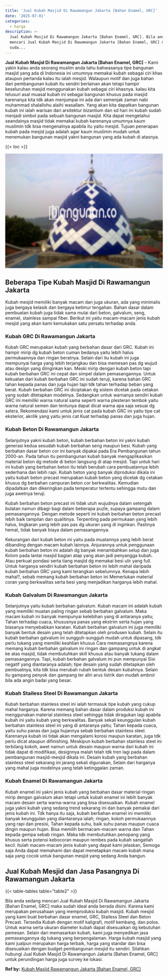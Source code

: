 ```yaml
---
title: 'Jual Kubah Masjid Di Rawamangun Jakarta [Bahan Enamel, GRC]'
date: '2025-07-01'
categories:
  - harga
description: >-
  Jual Kubah Masjid Di Rawamangun Jakarta [Bahan Enamel, GRC]. Bila anda sedang
  mencari Jual Kubah Masjid Di Rawamangun Jakarta [Bahan Enamel, GRC] maka
  suda...
---
```


**Jual Kubah Masjid Di Rawamangun Jakarta \[Bahan Enamel, GRC\]** – Kami yakin kalau anda seorang muslim anda tahu bahwasanya tipe bangunan masjid yang ada di Indonesia ini umumnya memakai kubah sebagai ciri khas ataupun pertanda kalau itu ialah mesjid. Walaupun motif dan juga bahan dari pembangunan kubah itu sendiri berlainan akan tetapi hampir keseluruhan masjid menggunakan kubah sebagai ciri khasnya. kalau kita telusuri asal muasal kubah ini sebagai bangunan khusus pada masjid karenanya kita tdk akan menjumpai ini ada dari semenjak zaman nabi muhammad shalallohu alaihi wasallam. Yang akan kita dapatkan bangunan kubah ini ialah warisan dari arsitektur bizantium dan sd hari ini kubah sudah menjadi simbol pada sebuah bangunan masjid. Kita dapat mengetahui seandainya masjid tidak memakai kubah karenanya umumnya kaum muslimin tdk bisa mengenalnya apabila itu yaitu mesjid. Tujuan penerapan kubah pada mesjid juga adalah agar kaum muslimin mudah untuk menemukan bangunan masjid yakni bangunan yang ada kubah di atasnya.

{{< toc >}}

![Jual Kubah Masjid Di Rawamangun Jakarta [Bahan Enamel, GRC]](/images/jual-kubah-masjid-31.png)

## Beberapa Tipe Kubah Masjid Di Rawamangun Jakarta

Kubah mesjid memiliki banyak macam dan juga ukuran, ada yang minimalis juga bergaya kelasik dan bergaya ketimur tengahan. Bahan dasar dalam pembuatan kubah juga tidak sama mulai dari beton, galvalum, seng, enamel, stainless sampai fiber. Berikut ini yaitu macam-macam jenis kubah mesjid yang akan kami kemukakan satu persatu terhadap anda.

### Kubah GRC Di Rawamangun Jakarta

Kubah GRC merupakan kubah yang berbahan dasar dari GRC. Kubah ini hampir mirip dg kubah beton cuman bedanya yaitu lebih halus permukaannya dan ringan beratnya. Selain dari itu kubah ini juga mempunyai harga yang lebih terjangkau dan bisa memesan pas dg wujud atau design yang diinginkan kan. Meski mirip dengan kubah beton tapi kubah berbahan GRC ini cepat dan simpel dalam pemasangannya. Untuk kekuatan dari kubah berbahan GRC ini sudah teruji, karena bahan GRC tahan kepada panas dan juga hujan tapi tdk tahan terhadap beban yang berat. Kubah berbahan GRC ini diciptakan dg sistem dicetak pada cetakan yang sudah ditetapkan modelnya. Sedangkan untuk warnanya sendiri kubah GRC ini memiliki warna natural sama seperti warna plesteran tembok yaitu warna natural semen dan tentunya dapat dicat warna apa saja sesuai dg selera. Rekomendasi kami untuk jenis cat pada kubah GRC ini yaitu tipe cat eksterior, akrilik yang yaitu jenis cat Kuat terhadap panas dan juga hujan.

### Kubah Beton Di Rawamangun Jakarta

Selanjutnya yakni kubah beton, kubah berbahan beton ini yakni kubah generasi kedua sesudah kubah berbahan seng maupun besi. Kubah yang berbahan dasar beton cor ini banyak dipakai pada Era Pembangunan tahun 2000-an. Pada tahun itu pembangunan kubah banyak mengaplikasikan material beton dg metode di beton langsung di atap mesjid. Tapi untuk hari ini kubah yang berbahan beton itu telah berubah cara pembuatannya lebih sederhana dan lebih rapi. Kubah beton yang banyak diproduksi dikala ini yaitu kubah beton precast merupakan kubah beton yang dicetak dg cetakan khusus dg berbahan campuran beton cor berkwalitas. Kemudian dipadatkan dan dikeringkan pada temperatur tertentu sehingga mutu dan juga awetnya teruji.

Kubah berbahan beton precast ini tidak utuh wujudnya dalam setengah bulatan namun dibagi-bagi dalam beberapa puzle, supaya gampang dalam pemasangannya. Dengan metode seperti ini kubah berbahan beton precast lebih baik tampilan dan qualitinya. Terpenting pada permukaan yang lebih halus, lingkaran yang lebih pas pas dg ukuran yang di inginkan. Pastinya hemat, tidak banyak biaya dalam pemasangannya.

Kekurangan dari kubah beton ini yaitu pada muatannya yang lebih berat dibanding dengan macam kubah lainnya. Anjurannya untuk penggunaan kubah berbahan beton ini adalah dg banyak menambahkan selup dan juga Kolom pada lantai masjid bagian atap yang akan jadi penyangga kubah. Atau perkuat pondasi serta tiang masjid dg memakai besi ulir yang full. Untuk harganya sendiri kubah berbahan beton ini lebih mahal daripada kubah berbahan GRC yang kami terangkan sebelumnya. Kenapa lebih mahal?, sebab memang kubah berbahan beton ini Memerlukan material coran yang berkwalitas serta besi yang menjadikan harganya lebih mahal.

### Kubah Galvalum Di Rawamangun Jakarta

Selanjutnya yaitu kubah berbahan galvalum. Kubah macam ini adalah kubah yang memiliki muatan paling ringan sebab berbahan galvalum. Maka macam kubah ini banyak mempunyai kelebihan yang di antaranya yaitu; Tahan terhadap cuaca, khususnya panas yang ekstrim serta hujan yang biasanya menyebabkan karatan. Kubah berbahan galvalum ini juga memiliki banyak bentuk desain yang telah ditetapkan oleh produsen kubah. Selain itu kubah berbahan galvalum ini sungguh-sungguh mudah untuk dipasang, tdk perlu tukang yang memiliki keahlian khusus Cara memasangnya karena memang kubah berbahan galvalum ini ringan dan gampang untuk di angkat ke atas masjid, tidak membutuhkan skill khusus atau banyak tukang dalam pemasangannya. Tapi, kubah berbahan galvalum ini pun mempunyai Sisi negatif yang diantaranya adalah; tipe desain yang sudah ditetapkan oleh pembuatnya, kita tdk bisa merubah rubah bentuk desain kubahnya. Selain itu gampang penyok dan gampang ter aliri arus listrik dan mudah ambrol bila ada angin badai yang besar.

### Kubah Stailess Steel Di Rawamangun Jakarta

Kubah berbahan stainless steel ini ialah termasuk tipe kubah yang cukup mahal harganya. Karena memang bahan dasar dalam produksi kubah ini menggunakan material stainless steel sehingga tidak diragukan lagi apabila kubah ini yaitu kubah yang berkwalitas. Banyak sekali keunggulan kubah berbahan stainless steel ini yang di antaranya yaitu; Tahan kepada cuaca, yaitu suhu panas dan juga hujannya sebab berbahan stainless steel. Karenanya kubah ini tidak akan mengalami korosi maupun karatan, juga tdk perlu dicat ataupun difinishing. Meskipun kubah berbahan stainless steel ini terbilang kokoh, awet namun untuk desain maupun warna dari kubah ini tidak dapat di modifikasi, designnya malah telah tdk tren lagi pada dalam pembangunan masjid-mesjid dikala ini. Desain kubah yang berbahan stainless steel sekarang ini jarang sekali digunakan, Selain dari harganya yang mahal juga modelnya yang telah ketinggalan zaman.

### Kubah Enamel Di Rawamangun Jakarta

Kubah enamel ini yakni jenis kubah yang berbahan dasar material ringan mirip dengan galvalum akan tetapi untuk kubah enamel ini lebih banyak macam desain serta warna-warna yang bisa disesuaikan. Kubah enamel juga yakni kubah yang sedang trend sekarang ini dan banyak pemakai dari jenis kubah ini. Tdk hanya itu saja, kubah berbahan enamel ini memiliki banyak keunggulan yang diantaranya ialah; ringan, kokoh permukaannya yang rapi dan presisi, Tahan kepada suhu, baik suhu panas maupun cuaca dingin maupun hujan. Bisa memilih bermacam-macam warna dan Tahan kepada gempa sebab ringan. Maka tdk membutuhkan penopang yang khusus serta potensi kebocoran maupun rembes pada kubah sangatlah kecil. Itulah macam-macam jenis kubah yang dapat kami jelaskan, Semoga saja Anda dapat memahami dan dapat menetapkan macam kubah mana saja yang cocok untuk bangunan mesjid yang sedang Anda bangun.

## Jual Kubah Mesjid dan Jasa Pasangnya Di Rawamangun Jakarta

{{< table-tables table="table2" >}}

Bila anda sedang mencari Jual Kubah Masjid Di Rawamangun Jakarta \[Bahan Enamel, GRC\] maka sudah ideal anda berada disini. Karena kami merupakan perusahaan yang memproduksi kubah masjid. Kubah mesjid yang kami buat berbahan dasar enamel, GRC, Stailess Steel dan Beton Precast. Tersedia Kubah dengan motif kaligrafi, motif kembang, dan polos. Untuk warna serta ukuran diameter kubah dapat disesuaikan dg kebutuhan pemesan. Selain dari memasarkan kubah, kami juga menyedikan jasa pemasangannya dg tukang yang berpengalaman. Harga kubah masjid yang kami jualpun merupakan harga terbaik, harga yang standar dan bisa disesuaikan dengan budget pembangunan mesjid itu sendiri. Silahkan hubungi Jual Kubah Masjid Di Rawamangun Jakarta \[Bahan Enamel, GRC\] untuk perundingan harga juga survey ke lokasi.

**Ref by:** [Kubah Masjid Rawamangun Jakarta [Bahan Enamel, GRC]](https://id.wikipedia.org/wiki/Kubah)
